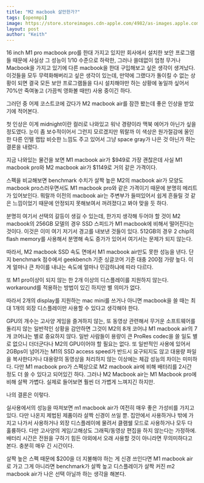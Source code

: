 ```yaml
---
title: "M2 macbook 살만한가?"
tags: [openmpi]
image: https://store.storeimages.cdn-apple.com/4982/as-images.apple.com/is/macbook-air-midnight-select-20220606?wid=904&hei=840&fmt=jpeg&qlt=90&.v=1653084303665
layout: post
author: "Keith"
---
```


16 inch M1 pro macbook pro를 한대 가지고 있지만 회사에서 설치한 보안 프로그램들 때문에 사실상 그 성능이 1/10 수준으로 하락한, 그러나 쓸데없이 엄청 무거나 Macbook을 가지고 있기에 다른 macbook을 한대 구입해보고 싶은 생각이 생겨났다. 이것들을 모두 무력화해버리고 싶은 생각이 있는데, 만약에 그랬다가 돌이킬 수 없는 상황이 되면 결국 모든 보안 프로그램들을 다시 설치해야만 하는 상황에 놓일까 싶어서 70%만 죽여놓고 (가끔씩 영화볼 때만) 사용 중이긴 하다.

그러던 중 어제 코스트코에 갔다가 M2 macbook air를 잠깐 봤는데 좋은 인상을 받았기에 적어본다.

첫 인상은 이게 midnight이란 컬러로 나와있고 워낙 경량이라 맥북 에어가 아닌가 싶을 정도였다. 눈이 좀 보수적이어서 그런지 모르겠지만 뭐랄까 이 색상은 원가절감에 올인한 다른 인텔 랩탑 비슷한 느낌도 주고 있어서 그냥 space gray가 나은 것 아닌가 하는 결론을 내렸다.

지금 나와있는 물건을 보면 M1 macbook air가 $949로 가장 괜찮은데 사실 M1 macbook pro와 M2 macbook air가 $1149로 거의 같은 가격이다.

스펙을 비교해보면 benchmark 수치가 살짝 높은 M2의 macbook air가 모양도 macbook pro스러우면서도 M1 macbook pro와 같은 가격이기 때문에 분명히 메리트가 있어보인다. 뭐랄까 이전의 macbook air는 주변부가 들떠있어서 쉽게 흔들릴 것 같은 느낌이었기 때문에 안정되지 못해보여서 꺼려졌다고 봐야 맞을 듯 하다.

분명히 여기서 선택의 갈등이 생길 수 있는데, 한가지 생각해 두어야 할 것이 M2 macbook의 256GB 모델의 경우 SSD 스피드가 M1 macbook에 비해서 떨어진다는 것이다. 이것은 이미 여기 저기서 경고를 내보낸 것들이 있다. 512GB의 경우 2 chip의 flash memory를 사용해서 분명해 속도 증가가 있어서 여기서는 문제가 되지 않는다.

따라서, M2 macbook SSD 속도 면에서 M1 macbook air만도 못한 성능을 낸다. 단지 benchmark 점수에서 geekbench 기준 싱글코어 기준 대충 200점 가량 높다. 이게 얼마나 큰 차이를 내냐는 속도에 얼마나 민감하냐에 따라 다르다.

또 M1 pro이상이 되지 않는 한 2개 이상의 디스플레이를 지원하지 않는다. workaround를 적용하는 방법이 있긴 하지만 별 의미가 없다.

따라서 2개의 display를 지원하는 mac mini를 쓰거나 아니면 macbook을 쓸 때는 최대 1개의 외장 디스플레이만 사용할 수 있다고 생각해야 한다.

GPU의 개수는 고사양 게임을 즐겨하지 않는, 또 동영상 관련해서 무거운 소프트웨어를 돌리지 않는 일반적인 상황을 감안하면 그것이 M2의 8개 코어냐 M1 macbook air의 7개 코어냐는 별로 중요하지 않다. 일반 사람들이 용량이 큰 ProRes codec을 쓸 일도 별로 없으니 더더군다나 M2의 GPU이어야 할 필요는 없다. 또 일반적인 사용에 있어서 2GBps이 넘어가는 M1의 SSD access speed가 반드시 요구되지도 않고 대용량 파일을 복사한다거나 대용량의 동영상을 처리하지 않는 이상에는 체감 성능의 차이는 미미하다. 다만 M1 macbook pro가 스펙상으로 M2 macbook air에 비해 배터리를 2시간 정도 더 쓸 수 있다고 되어있긴 하다. 그러나 M2 Macbook air는 M1 Macbook pro에 비해 살짝 가볍다. 실제로 들어보면 훨씬 더 가볍게 느껴지긴 하지만.

나의 결론은 이렇다.

실사용에서의 성능을 따져보면 m1 macbook air가 여전히 매우 좋은 가성비를 가지고 있다. 다만 나온지 제법된 제품이라 살짝 신경이 쓰일 뿐. 집안에서 사용하거나 밖에 가지고 나가서 사용하거나 외장 디스플레이에 물려서 클램쉘 모드로 사용하거나 모두 다 훌륭하다. 다만 고사양의 게임/고해상도 그래픽/동영상 편집을 하지 않는다는 가정하에. 배터리 시간은 전원을 구하기 힘든 야외에서 오래 사용할 것이 아니라면 무의미하다고 본다. 충분히 매우 긴 시간이다. 

살짝 높은 스펙 때문에 $200을 더 지불해야 하는 게 신경 쓰인다면 M1 macbook air로 가고 그게 아니라면 benchmark가 살짝 높고 디스플레이가 살짝 커진 m2 macbook air가 나은 선택 아닐까 하는 생각을 해본다.

